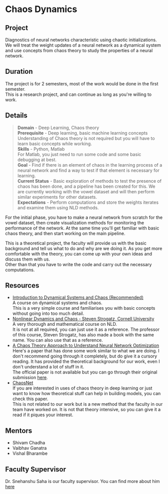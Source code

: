 # Chaos Dynamics

## Project 
Diagnostics of neural networks characteristic using chaotic initializations.  
We will treat the weight updates of a neural network as a dynamical system and use concepts from chaos theory to study the properties of a neural network.

## Duration
The project is for 2 semesters, most of the work would be done in the first semester.  
This is a research project, and can continue as long as you're willing to work.  

## Details
>**Domain** - Deep Learning, Chaos theory  
**Prerequisite** - Deep learning, basic machine learning concepts  
Understanding of Chaos theory is not required but you will have to learn basic concepts while working.  
**Skills** - Python, Matlab  
For Matlab, you just need to run some code and some basic debugging at best.  
**Goal** - Find if there is an element of chaos in the learning process of a neural network and find a way to test if that element is necessary for learning.  
**Current Status** - Basic exploration of methods to test the presence of chaos has been done, and a pipeline has been created for this. We are currently working with the vowel dataset and will then perform similar experiments for other datasets.  
**Expectations** - Perform computations and store the weights iterates and examine them using NLD methods.


For the initial phase, you have to make a neural network from scratch for the vowel dataset, then create visualization methods for monitoring the performance of the network. At the same time you'll get familiar with basic chaos theory, and then start working on the main pipeline.  
   
This is a theoretical project, the faculty will provide us with the basic background and tell us what to do and why are we doing it. As you get more comfortable with the theory, you can come up with your own ideas and discuss them with us.  
Other than that you have to write the code and carry out the necessary computations.

## Resources
* [Introduction to Dynamical Systems and Chaos (Recommended)](https://www.complexityexplorer.org/courses/145-introduction-to-dynamical-systems-and-chaos)  
A course on dynamical systems and chaos.  
This is a very simple course and familiarises you with basic concepts without going into too much detail.
* [Nonlinear Dynamics and Chaos - Steven Strogatz, Cornell University](https://www.youtube.com/playlist?list=PLbN57C5Zdl6j_qJA-pARJnKsmROzPnO9V)  
A very thorough and mathematical course on NLD.  
It is not at all required, you can just use it as a reference.
The professor of this course, Steven Strogatz, has also made a book with the same name. You can also use that as a reference.
* [A Chaos Theory Approach to Understand Neural Network Optimization](https://ieeexplore.ieee.org/document/9647143)  
Here's a paper that has done some work similar to what we are doing. I don't recommend going through it completely, but do give it a cursory reading. It has provided the theoretical background for our work, even I don't understand a lot of stuff in it.  
The official paper is not available but you can go through their original submission [here](https://openreview.net/pdf?id=37Fh1MiR5Ze).
* [ChaosNet](https://arxiv.org/abs/1910.02423)  
If you are interested in uses of chaos theory in deep learning or just want to know how theoretical stuff can help in building models, you can check this paper.  
This is not related to our work but is a new method that the faculty in our team have worked on. It is not that theory intensive, so you can give it a read if it piques your interest.

## Mentors
 * Shivam Chadha  
 * Vaibhav Ganatra  
 * Vishal Bharambe  
 

## Faculty Supervisor
Dr. Snehanshu Saha is our faculty supervisor.
You can find more about him [here](https://www.bits-pilani.ac.in/goa/snehanshus/profile)

